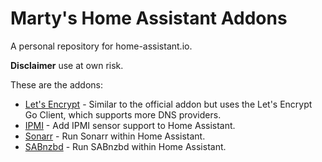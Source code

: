 # Marty's Home Assistant Addons
A personal repository for home-assistant.io.

**Disclaimer** use at own risk.

These are the addons:

* [Let's Encrypt](letsencrypt/README.md) - Similar to the official addon but uses the Let's Encrypt Go Client, which supports more DNS providers.
* [IPMI](ipmi/README.md) - Add IPMI sensor support to Home Assistant.
* [Sonarr](sonarr/README.md) - Run Sonarr within Home Assistant.
* [SABnzbd](sabnzbd/README.md) - Run SABnzbd within Home Assistant.

